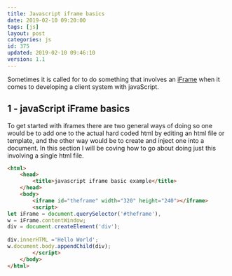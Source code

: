 ```yaml
---
title: Javascript iframe basics
date: 2019-02-10 09:20:00
tags: [js]
layout: post
categories: js
id: 375
updated: 2019-02-10 09:46:10
version: 1.1
---
```


Sometimes it is called for to do something that involves an [iFrame](https://developer.mozilla.org/en-US/docs/Web/HTML/Element/iframe) when it comes to developing a client system with javaScript.

<!-- more -->

## 1 - javaScript iFrame basics

To get started with iframes there are two general ways of doing so one would be to add one to the actual hard coded html by editing an html file or template, and the other way would be to create and inject one into a document. In this section I will be coving how to go about doing just this involving a single html file.

```html
<html>
    <head>
        <title>javascript iframe basic example</title>
    </head>
    <body>
        <iframe id="theframe" width="320" height="240"></iframe>
        <script>
let iFrame = document.querySelector('#theframe'),
w = iFrame.contentWindow;
div = document.createElement('div');
 
div.innerHTML ='Hello World';
w.document.body.appendChild(div);
        </script>
    </body>
</html>
```
